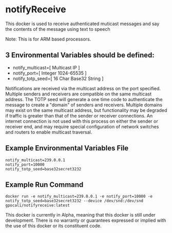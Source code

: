 # notifyReceive
This docker is used to receive authenticated muticast messages and say the contents of the message using text to speech

Note: This is for ARM based processors.

## 3 Environmental Variables should be defined:
- notify_multicast=[ Multicast IP ]
- notify_port=[ Integer 1024-65535 ]
- notify_totp_seed=[ 16 Char Base32 String ]

Notifications are received via the multicast address on the port specified.  Multiple senders and receivers are compatible on the same multicast address.  The TOTP seed will generate a one time code to authenticate the message to create a "domain" of senders and receivers.  Multiple domains may exist on the same multicast address, but functionality may be degraded if traffic is greater than that of the sender or receiver connections.  An internet connection is not used with this process on either the sender or receiver end, and may require special configuration of network switches and routers to enable multicast traversal.

## Example Environmental Variables File
```
notify_multicast=239.0.0.1
notify_port=10000
notify_totp_seed=base32secret3232

```

## Example Run Command
```
docker run -e notify_multicast=239.0.0.1 -e notify_port=10000 -e notify_totp_seed=base32secret3232 --device /dev/snd:/dev/snd gpocali/notifyreceive:latest
```

This docker is currently in Alpha, meaning that this docker is still under development. There is no warranty or guarantees expressed or implied with the use of this docker or its constituent code.